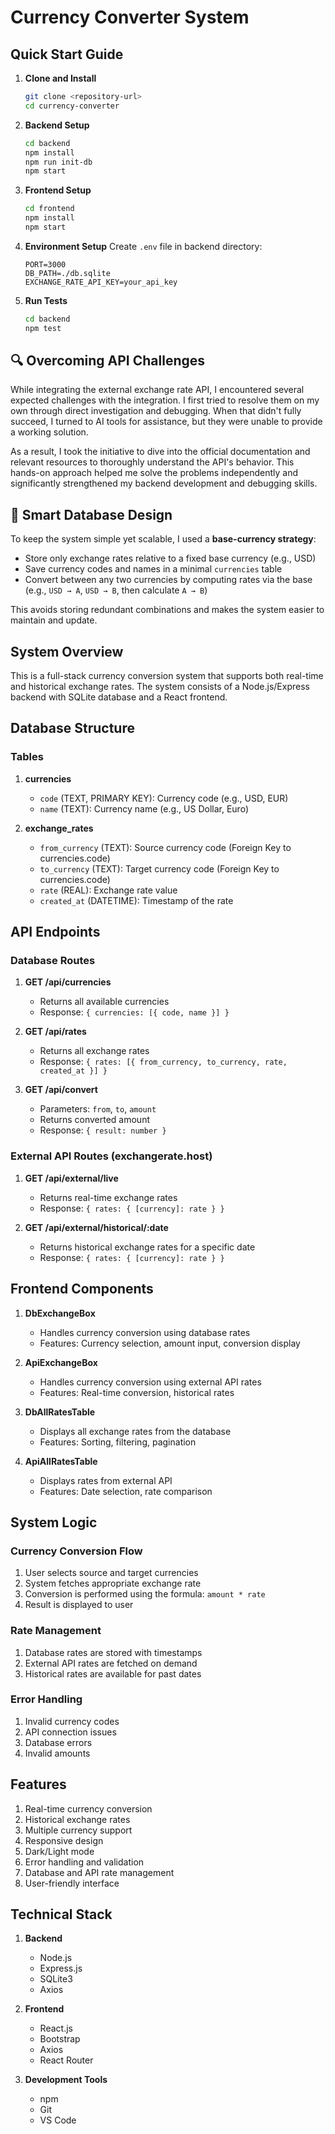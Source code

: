 # Currency Converter System

## Quick Start Guide

1. **Clone and Install**
   ```bash
   git clone <repository-url>
   cd currency-converter
   ```

2. **Backend Setup**
   ```bash
   cd backend
   npm install
   npm run init-db
   npm start
   ```

3. **Frontend Setup**
   ```bash
   cd frontend
   npm install
   npm start
   ```

4. **Environment Setup**
   Create `.env` file in backend directory:
   ```
   PORT=3000
   DB_PATH=./db.sqlite
   EXCHANGE_RATE_API_KEY=your_api_key
   ```

5. **Run Tests**
   ```bash
   cd backend
   npm test
   ```

## 🔍 Overcoming API Challenges

While integrating the external exchange rate API, I encountered several expected challenges with the integration. I first tried to resolve them on my own through direct investigation and debugging. When that didn't fully succeed, I turned to AI tools for assistance, but they were unable to provide a working solution.

As a result, I took the initiative to dive into the official documentation and relevant resources to thoroughly understand the API's behavior. This hands-on approach helped me solve the problems independently and significantly strengthened my backend development and debugging skills.

## 🧩 Smart Database Design

To keep the system simple yet scalable, I used a **base-currency strategy**:

* Store only exchange rates relative to a fixed base currency (e.g., USD)
* Save currency codes and names in a minimal `currencies` table
* Convert between any two currencies by computing rates via the base (e.g., `USD → A`, `USD → B`, then calculate `A → B`)

This avoids storing redundant combinations and makes the system easier to maintain and update.

## System Overview
This is a full-stack currency conversion system that supports both real-time and historical exchange rates. The system consists of a Node.js/Express backend with SQLite database and a React frontend.

## Database Structure

### Tables

1. **currencies**
   - `code` (TEXT, PRIMARY KEY): Currency code (e.g., USD, EUR)
   - `name` (TEXT): Currency name (e.g., US Dollar, Euro)

2. **exchange_rates**
   - `from_currency` (TEXT): Source currency code (Foreign Key to currencies.code)
   - `to_currency` (TEXT): Target currency code (Foreign Key to currencies.code)
   - `rate` (REAL): Exchange rate value
   - `created_at` (DATETIME): Timestamp of the rate

## API Endpoints

### Database Routes
1. **GET /api/currencies**
   - Returns all available currencies
   - Response: `{ currencies: [{ code, name }] }`

2. **GET /api/rates**
   - Returns all exchange rates
   - Response: `{ rates: [{ from_currency, to_currency, rate, created_at }] }`

3. **GET /api/convert**
   - Parameters: `from`, `to`, `amount`
   - Returns converted amount
   - Response: `{ result: number }`

### External API Routes (exchangerate.host)
1. **GET /api/external/live**
   - Returns real-time exchange rates
   - Response: `{ rates: { [currency]: rate } }`

2. **GET /api/external/historical/:date**
   - Returns historical exchange rates for a specific date
   - Response: `{ rates: { [currency]: rate } }`

## Frontend Components

1. **DbExchangeBox**
   - Handles currency conversion using database rates
   - Features: Currency selection, amount input, conversion display

2. **ApiExchangeBox**
   - Handles currency conversion using external API rates
   - Features: Real-time conversion, historical rates

3. **DbAllRatesTable**
   - Displays all exchange rates from the database
   - Features: Sorting, filtering, pagination

4. **ApiAllRatesTable**
   - Displays rates from external API
   - Features: Date selection, rate comparison

## System Logic

### Currency Conversion Flow
1. User selects source and target currencies
2. System fetches appropriate exchange rate
3. Conversion is performed using the formula: `amount * rate`
4. Result is displayed to user

### Rate Management
1. Database rates are stored with timestamps
2. External API rates are fetched on demand
3. Historical rates are available for past dates

### Error Handling
1. Invalid currency codes
2. API connection issues
3. Database errors
4. Invalid amounts

## Features
1. Real-time currency conversion
2. Historical exchange rates
3. Multiple currency support
4. Responsive design
5. Dark/Light mode
6. Error handling and validation
7. Database and API rate management
8. User-friendly interface

## Technical Stack
1. **Backend**
   - Node.js
   - Express.js
   - SQLite3
   - Axios

2. **Frontend**
   - React.js
   - Bootstrap
   - Axios
   - React Router

3. **Development Tools**
   - npm
   - Git
   - VS Code 